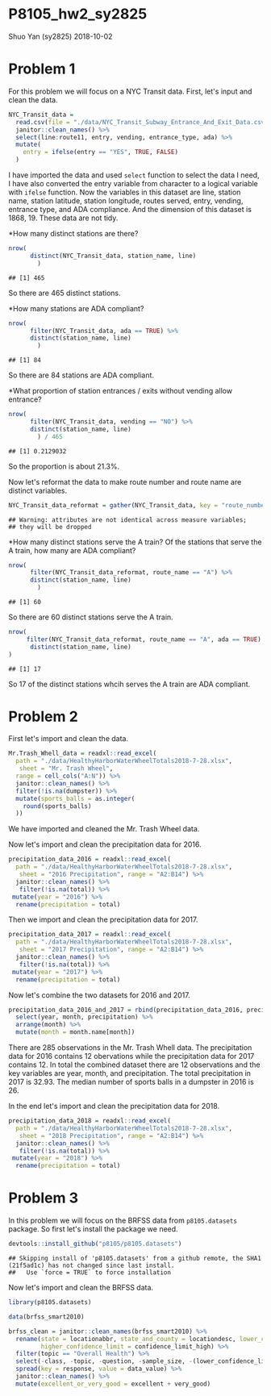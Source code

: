 P8105\_hw2\_sy2825
================
Shuo Yan (sy2825)
2018-10-02

Problem 1
=========

For this problem we will focus on a NYC Transit data. First, let's input and clean the data.

``` r
NYC_Transit_data = 
  read.csv(file = "./data/NYC_Transit_Subway_Entrance_And_Exit_Data.csv") %>%
  janitor::clean_names() %>%
  select(line:route11, entry, vending, entrance_type, ada) %>%
  mutate(
    entry = ifelse(entry == "YES", TRUE, FALSE)
  )
```

I have imported the data and used `select` function to select the data I need, I have also converted the entry variable from character to a logical variable with `ifelse` function. Now the variables in this dataset are line, station name, station latitude, station longitude, routes served, entry, vending, entrance type, and ADA compliance. And the dimension of this dataset is 1868, 19. These data are not tidy.

\*How many distinct stations are there?

``` r
nrow(
      distinct(NYC_Transit_data, station_name, line)
        )
```

    ## [1] 465

So there are 465 distinct stations.

\*How many stations are ADA compliant?

``` r
nrow(
      filter(NYC_Transit_data, ada == TRUE) %>%
      distinct(station_name, line)
        )
```

    ## [1] 84

So there are 84 stations are ADA compliant.

\*What proportion of station entrances / exits without vending allow entrance?

``` r
nrow(
      filter(NYC_Transit_data, vending == "NO") %>%
      distinct(station_name, line)
        ) / 465 
```

    ## [1] 0.2129032

So the proportion is about 21.3%.

Now let's reformat the data to make route number and route name are distinct variables.

``` r
NYC_Transit_data_reformat = gather(NYC_Transit_data, key = "route_number", value = "route_name", route1:route11)
```

    ## Warning: attributes are not identical across measure variables;
    ## they will be dropped

\*How many distinct stations serve the A train? Of the stations that serve the A train, how many are ADA compliant?

``` r
nrow(
      filter(NYC_Transit_data_reformat, route_name == "A") %>%
      distinct(station_name, line)
        )
```

    ## [1] 60

So there are 60 distinct stations serve the A train.

``` r
nrow(
     filter(NYC_Transit_data_reformat, route_name == "A", ada == TRUE) %>%
      distinct(station_name, line)
)
```

    ## [1] 17

So 17 of the distinct stations whcih serves the A train are ADA compliant.

Problem 2
=========

First let's import and clean the data.

``` r
Mr.Trash_Whell_data = readxl::read_excel(
  path = "./data/HealthyHarborWaterWheelTotals2018-7-28.xlsx",
   sheet = "Mr. Trash Wheel",
  range = cell_cols("A:N")) %>%
  janitor::clean_names() %>%
  filter(!is.na(dumpster)) %>%
  mutate(sports_balls = as.integer(
    round(sports_balls)
  ))
```

We have imported and cleaned the Mr. Trash Wheel data.

Now let's import and clean the precipitation data for 2016.

``` r
precipitation_data_2016 = readxl::read_excel(
  path = "./data/HealthyHarborWaterWheelTotals2018-7-28.xlsx",
   sheet = "2016 Precipitation", range = "A2:B14") %>%
  janitor::clean_names() %>%
   filter(!is.na(total)) %>%
 mutate(year = "2016") %>%
  rename(precipitation = total)
```

Then we import and clean the precipitation data for 2017.

``` r
precipitation_data_2017 = readxl::read_excel(
  path = "./data/HealthyHarborWaterWheelTotals2018-7-28.xlsx",
   sheet = "2017 Precipitation", range = "A2:B14") %>%
  janitor::clean_names() %>%
   filter(!is.na(total)) %>%
 mutate(year = "2017") %>%
  rename(precipitation = total)
```

Now let's combine the two datasets for 2016 and 2017.

``` r
precipitation_data_2016_and_2017 = rbind(precipitation_data_2016, precipitation_data_2017) %>%
  select(year, month, precipitation) %>%
  arrange(month) %>%
  mutate(month = month.name[month])
```

There are 285 observations in the Mr. Trash Whell data. The precipitation data for 2016 contains 12 obervations while the precipitation data for 2017 contains 12. In total the combined dataset there are 12 observations and the key variables are year, month, and precipitation. The total precipitation in 2017 is 32.93. The median number of sports balls in a dumpster in 2016 is 26.

In the end let's import and clean the precipitation data for 2018.

``` r
precipitation_data_2018 = readxl::read_excel(
  path = "./data/HealthyHarborWaterWheelTotals2018-7-28.xlsx",
   sheet = "2018 Precipitation", range = "A2:B14") %>%
  janitor::clean_names() %>%
   filter(!is.na(total)) %>%
 mutate(year = "2018") %>%
  rename(precipitation = total)
```

Problem 3
=========

In this problem we will focus on the BRFSS data from `p8105.datasets` package. So first let's install the package we need.

``` r
devtools::install_github("p8105/p8105.datasets")
```

    ## Skipping install of 'p8105.datasets' from a github remote, the SHA1 (21f5ad1c) has not changed since last install.
    ##   Use `force = TRUE` to force installation

Now let's import and clean the BRFSS data.

``` r
library(p8105.datasets)

data(brfss_smart2010)

brfss_clean = janitor::clean_names(brfss_smart2010) %>%
  rename(state = locationabbr, state_and_county = locationdesc, lower_confidence_limit = confidence_limit_low, 
         higher_confidence_limit = confidence_limit_high) %>%
  filter(topic == "Overall Health") %>%
  select(-class, -topic, -question, -sample_size, -(lower_confidence_limit:geo_location)) %>%
  spread(key = response, value = data_value) %>%
  janitor::clean_names() %>%
  mutate(excellent_or_very_good = excellent + very_good)
```
